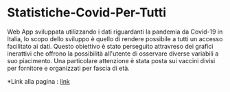 # Statistiche-Covid-Per-Tutti
Web App sviluppata utilizzando i dati riguardanti la pandemia da Covid-19 in Italia, lo scopo dello sviluppo è quello di rendere possibile a tutti un accesso facilitato ai dati. Questo obiettivo è stato perseguito attravreso dei grafici inerattivi che offrono la possibilità all'utente di osservare diverse variabili a suo piacimento.
Una particolare attenzione è stata posta sui vaccini divisi per fornitore e organizzati per fascia di età.


*Link alla pagina : [link](http://statistichecovidpertutti.shinyapps.io/covidpage?_ga=2.226165850.1921126123.1658390931-1359346165.1658390931)
